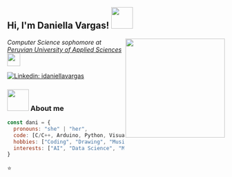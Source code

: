 <h2> Hi, I'm Daniella Vargas! <img src="https://media.giphy.com/media/mGcNjsfWAjY5AEZNw6/giphy.gif" width="50"></h2>
<img align='right' src="https://media.giphy.com/media/ieyl9zmCjO4b4t6qoY/giphy.gif" width="230">
<p><em>Computer Science sophomore at <a href="https://www.upc.edu.pe/en/">Peruvian University of Applied Sciences</a><img src="https://media.giphy.com/media/fYSnHlufseco8Fh93Z/giphy.gif" width="30"></br>
</em></p>

[![Linkedin: idaniellavargas](https://img.shields.io/badge/-idaniellavargas-blue?style=flat-square&logo=Linkedin&logoColor=white&link=https://www.linkedin.com/in/idaniellavargas/)](https://www.linkedin.com/in/idaniellavargas/)

### <img src="https://media.giphy.com/media/VgCDAzcKvsR6OM0uWg/giphy.gif" width="50"> About me  

```javascript
const dani = {
  pronouns: "she" | "her",
  code: [C/C++, Arduino, Python, VisualBasic, VBScript],
  hobbies: ["Coding", "Drawing", "Music"],
  interests: ["AI", "Data Science", "Math"]
}
```
⭐️ 

<!---
idaniellavargas/idaniellavargas is a ✨ special ✨ repository because its `README.md` (this file) appears on your GitHub profile.
You can click the Preview link to take a look at your changes.
--->
